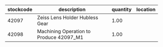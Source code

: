 |stockcode|description|quantity|location|
|---------|-----------|--------|--------|
|42097|Zeiss Lens Holder Hubless Gear|1.00||
|42098|Machining Operation to Produce 42097_M1|1.00||
